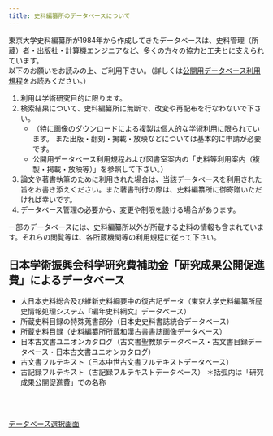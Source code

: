 ```yaml
---
title: 史料編纂所のデータベースについて
---
```


東京大学史料編纂所が1984年から作成してきたデータベースは、史料管理（所蔵）者・出版社・計算機エンジニアなど、多くの方々の協力と工夫とに支えられています。  
以下のお願いをお読みの上、ご利用下さい。（詳しくは[公開用データベース利用規程](./kitei)をお読みください。）

1. 利用は学術研究目的に限ります。
1. 検索結果について、史料編纂所に無断で、改変や再配布を行なわないで下さい。
    * （特に画像のダウンロードによる複製は個人的な学術利用に限られています。 また出版・翻刻・掲載・放映などについては基本的に申請が必要です。
    * 公開用データベース利用規程および図書室案内の「史料等利用案内（複製・掲載・放映等）」を参照して下さい。）
1. 論文や著書執筆のために利用された場合は、当該データベースを利用された旨をお書き添えください。また著書刊行の際は、史料編纂所に御寄贈いただければ幸いです。
1. データベース管理の必要から、変更や制限を設ける場合があります。

一部のデータベースには、史料編纂所以外が所蔵する史料の情報も含まれています。それらの閲覧等は、各所蔵機関等の利用規程に従って下さい。

<h2 class="h03">日本学術振興会科学研究費補助金「研究成果公開促進費」によるデータベース</h2>

* 大日本史料総合及び維新史料綱要中の復古記データ（東京大学史料編纂所歴史情報処理システム『編年史料綱文』データベース）
* 所蔵史料目録の特殊蒐書部分（日本史史料書誌統合データベース）
* 所蔵史料目録（史料編纂所所蔵和漢古書書誌画像データベース）
* 日本古文書ユニオンカタログ（古文書聖教類データベース・古文書目録データベース・日本古文書ユニオンカタログ）
* 古文書フルテキスト（日本中世古文書フルテキストデータベース）
* 古記録フルテキスト（古記録フルテキストデータベース）
＊括弧内は「研究成果公開促進費」での名称

<br/><br/>

<a class="btn01 v5" href="https://wwwap.hi.u-tokyo.ac.jp/ships">データベース選択画面</a>